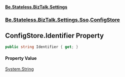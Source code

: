 #### [Be.Stateless.BizTalk.Settings](README.md 'README')
### [Be.Stateless.BizTalk.Settings.Sso](Be.Stateless.BizTalk.Settings.Sso.md 'Be.Stateless.BizTalk.Settings.Sso').[ConfigStore](ConfigStore.md 'Be.Stateless.BizTalk.Settings.Sso.ConfigStore')

## ConfigStore.Identifier Property

```csharp
public string Identifier { get; }
```

#### Property Value
[System.String](https://docs.microsoft.com/en-us/dotnet/api/System.String 'System.String')